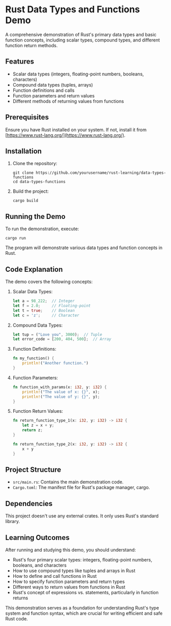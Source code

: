 # Rust Data Types and Functions Demo

A comprehensive demonstration of Rust's primary data types and basic function concepts, including scalar types, compound types, and different function return methods.

## Features

- Scalar data types (integers, floating-point numbers, booleans, characters)
- Compound data types (tuples, arrays)
- Function definitions and calls
- Function parameters and return values
- Different methods of returning values from functions

## Prerequisites

Ensure you have Rust installed on your system. If not, install it from [https://www.rust-lang.org/](https://www.rust-lang.org/).

## Installation

1. Clone the repository:

   ```
   git clone https://github.com/yourusername/rust-learning/data-types-functions
   cd data-types-functions
   ```

2. Build the project:
   ```
   cargo build
   ```

## Running the Demo

To run the demonstration, execute:

```
cargo run
```

The program will demonstrate various data types and function concepts in Rust.

## Code Explanation

The demo covers the following concepts:

1. Scalar Data Types:

   ```rust
   let a = 98_222;  // Integer
   let f = 2.0;     // Floating-point
   let t = true;    // Boolean
   let c = 'z';     // Character
   ```

2. Compound Data Types:

   ```rust
   let tup = ("Love you", 3000);  // Tuple
   let error_code = [200, 404, 500];  // Array
   ```

3. Function Definitions:

   ```rust
   fn my_function() {
       println!("Another function.")
   }
   ```

4. Function Parameters:

   ```rust
   fn function_with_params(x: i32, y: i32) {
       println!("The value of x: {}", x);
       println!("The value of y: {}", y);
   }
   ```

5. Function Return Values:

   ```rust
   fn return_function_type_1(x: i32, y: i32) -> i32 {
       let z = x + y;
       return z;
   }

   fn return_function_type_2(x: i32, y: i32) -> i32 {
       x + y
   }
   ```

## Project Structure

- `src/main.rs`: Contains the main demonstration code.
- `Cargo.toml`: The manifest file for Rust's package manager, cargo.

## Dependencies

This project doesn't use any external crates. It only uses Rust's standard library.

## Learning Outcomes

After running and studying this demo, you should understand:

- Rust's four primary scalar types: integers, floating-point numbers, booleans, and characters
- How to use compound types like tuples and arrays in Rust
- How to define and call functions in Rust
- How to specify function parameters and return types
- Different ways to return values from functions in Rust
- Rust's concept of expressions vs. statements, particularly in function returns

This demonstration serves as a foundation for understanding Rust's type system and function syntax, which are crucial for writing efficient and safe Rust code.

